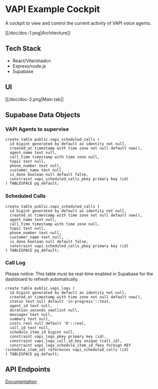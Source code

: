 # VAPI Example Cockpit

A cockpit to view and control the current activity of VAPI voice agents.

[[/doc/doc-1.png|Architecture]]

## Tech Stack
* React/Vite/shadcn
* Express/node.js
* Supabase

## UI
[[/doc/doc-2.png|Main tab]]

## Supabase Data Objects

### VAPI Agents to supervise
```
create table public.vapi_scheduled_calls (
  id bigint generated by default as identity not null,
  created_at timestamp with time zone not null default now(),
  agent_name text null,
  call_time timestamp with time zone null,
  topic text null,
  phone_number text null,
  customer_name text null,
  is_done boolean null default false,
  constraint vapi_scheduled_calls_pkey primary key (id)
) TABLESPACE pg_default;
```

### Scheduled Calls
```
create table public.vapi_scheduled_calls (
  id bigint generated by default as identity not null,
  created_at timestamp with time zone not null default now(),
  agent_name text null,
  call_time timestamp with time zone null,
  topic text null,
  phone_number text null,
  customer_name text null,
  is_done boolean null default false,
  constraint vapi_scheduled_calls_pkey primary key (id)
) TABLESPACE pg_default;
```

### Call Log
Please notice: This table must be real-time enabled in Supabase for the dashboard to refresh automatically.
```
create table public.vapi_logs (
  id bigint generated by default as identity not null,
  created_at timestamp with time zone not null default now(),
  status text null default 'in-progress'::text,
  agent_id text null,
  duration_seconds smallint null,
  messages text null,
  summary text null,
  costs real null default '0'::real,
  call_id text null,
  schedule_item_id bigint null,
  constraint vapi_logs_pkey primary key (id),
  constraint vapi_logs_call_id_key unique (call_id),
  constraint vapi_logs_schedule_item_id_fkey foreign KEY (schedule_item_id) references vapi_scheduled_calls (id)
) TABLESPACE pg_default;
```

## API Endpoints
[Documentation](API.md "ALT TEXT")